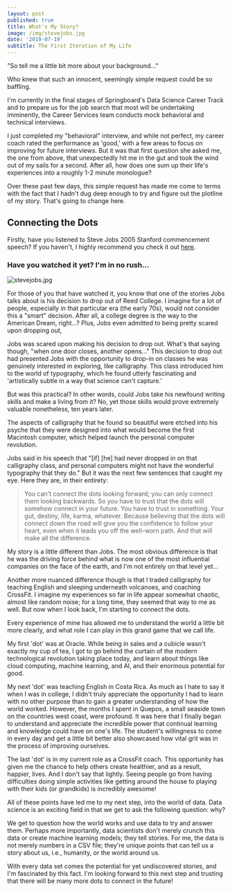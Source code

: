 ```yaml
---
layout: post
published: true
title: What's My Story?
image: /img/stevejobs.jpg
date: '2019-07-19'
subtitle: The First Iteration of My Life
---
```

"So tell me a little bit more about your background..."

Who knew that such an innocent, seemingly simple request could be so baffling. 

I'm currently in the final stages of Springboard's Data Science Career Track and to prepare us for the job search that most will be undertaking imminently, the Career Services team conducts mock behavioral and technical interviews.

I just completed my "behavioral" interview, and while not perfect, my career coach rated the performance as 'good,' with a few areas to focus on improving for future interviews. But it was that first question she asked me, the one from above, that unexpectedly hit me in the gut and took the wind out of my sails for a second. After all, how does one sum up their life's experiences into a roughly 1-2 minute monologue?

Over these past few days, this simple request has made me come to terms with the fact that I hadn't dug deep enough to try and figure out the plotline of my story. That's going to change here. 

## Connecting the Dots

Firstly, have you listened to Steve Jobs 2005 Stanford commencement speech? If you haven't, I highly recommend you check it out [here](https://www.youtube.com/embed/UF8uR6Z6KLc?start=47).

### Have you watched it yet? I'm in no rush...

![stevejobs.jpg]({{site.baseurl}}/img/stevejobs.jpg)

For those of you that have watched it, you know that one of the stories Jobs talks about is his decision to drop out of Reed College. I imagine for a lot of people, especially in that particular era (the early 70s), would not consider this a "smart" decision. After all, a college degree is the way to the American Dream, right...? Plus, Jobs even admitted to being pretty scared upon dropping out, 

Jobs was scared upon making his decision to drop out. What's that saying though, "when one door closes, another opens..." This decision to drop out had presented Jobs with the opportunity to drop-in on classes he was genuinely interested in exploring, like calligraphy. This class introduced him to the world of typography, which he found utterly fascinating and 'artistically subtle in a way that science can't capture.'

But was this practical? In other words, could Jobs take his newfound writing skills and make a living from it? No, yet those skills would prove extremely valuable nonetheless, ten years later. 

The aspects of calligraphy that he found so beautiful were etched into his psyche that they were designed into what would become the first Macintosh computer, which helped launch the personal computer revolution. 

Jobs said in his speech that "[if] [he] had never dropped in on that calligraphy class, and personal computers might not have the wonderful typography that they do." But it was the next few sentences that caught my eye. Here they are, in their entirety:

> You can't connect the dots looking forward; you can only connect them looking backwards. So you have to trust that the dots will somehow connect in your future. You have to trust in something. Your gut, destiny, life, karma, whatever. Because believing that the dots will connect down the road will give you the confidence to follow your heart, even when it leads you off the well-worn path. And that will make all the difference.

My story is a little different than Jobs. The most obvious difference is that he was the driving force behind what is now one of the most influential companies on the face of the earth, and I'm not entirely on that level yet...

Another more nuanced difference though is that I traded calligraphy for teaching English and sleeping underneath volcanoes, and coaching CrossFit. I imagine my experiences so far in life appear somewhat chaotic, almost like random noise; for a long time, they seemed that way to me as well. But now when I look back, I'm starting to connect the dots. 

Every experience of mine has allowed me to understand the world a little bit more clearly, and what role I can play in this grand game that we call life. 

My first 'dot' was at Oracle. While being in sales and a cubicle wasn't exactly my cup of tea, I got to go behind the curtain of the modern technological revolution taking place today, and learn about things like cloud computing, machine learning, and AI, and their enormous potential for good. 

My next 'dot' was teaching English in Costa Rica. As much as I hate to say it when I was in college, I didn't truly appreciate the opportunity I had to learn with no other purpose than to gain a greater understanding of how the world worked. However, the months I spent in Quepos, a small seaside town on the countries west coast, were profound. It was here that I finally began to understand and appreciate the incredible power that continual learning and knowledge could have on one's life. The student's willingness to come in every day and get a little bit better also showcased how vital grit was in the process of improving ourselves.

The last 'dot' is in my current role as a CrossFit coach. This opportunity has given me the chance to help others create healthier, and as a result, happier, lives. And I don't say that lightly. Seeing people go from having difficulties doing simple activities like getting around the house to playing with their kids (or grandkids) is incredibly awesome! 

All of these points have led me to my next step, into the world of data. Data science is an exciting field in that we get to ask the following question: why? 

We get to question how the world works and use data to try and answer them. Perhaps more importantly, data scientists don't merely crunch this data or create machine learning models; they tell stories. For me, the data is not merely numbers in a CSV file; they're unique points that can tell us a story about us, i.e., humanity, or the world around us. 

With every data set comes the potential for yet undiscovered stories, and I'm fascinated by this fact. I'm looking forward to this next step and trusting that there will be many more dots to connect in the future! 












